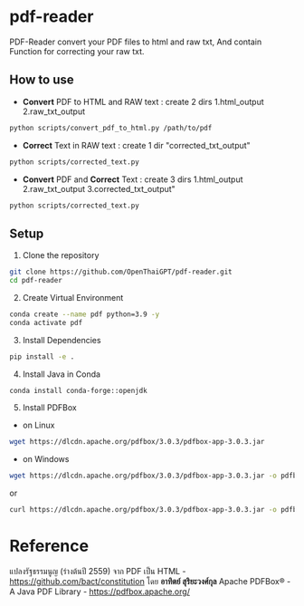 # pdf-reader
PDF-Reader convert your PDF files to html and raw txt, And contain Function for correcting your raw txt.
## How to use
- **Convert** PDF to HTML and RAW text : create 2 dirs 1.html_output 2.raw_txt_output
```bash
python scripts/convert_pdf_to_html.py /path/to/pdf
```

- **Correct** Text in RAW text : create 1 dir "corrected_txt_output"
```bash
python scripts/corrected_text.py
```

- **Convert** PDF and **Correct** Text : create 3 dirs 1.html_output 2.raw_txt_output 3.corrected_txt_output"
```bash
python scripts/corrected_text.py
```

## Setup
1. Clone the repository
```bash
git clone https://github.com/OpenThaiGPT/pdf-reader.git
cd pdf-reader
```
2. Create Virtual Environment
```bash
conda create --name pdf python=3.9 -y
conda activate pdf
```
3. Install Dependencies
```bash
pip install -e .
```
4. Install Java in Conda
```bash
conda install conda-forge::openjdk
```
5. Install PDFBox
-  on Linux
```bash
wget https://dlcdn.apache.org/pdfbox/3.0.3/pdfbox-app-3.0.3.jar
```
-  on Windows
```bash
wget https://dlcdn.apache.org/pdfbox/3.0.3/pdfbox-app-3.0.3.jar -o pdfbox-app-3.0.3.jar
```
or
```bash
curl https://dlcdn.apache.org/pdfbox/3.0.3/pdfbox-app-3.0.3.jar -o pdfbox-app-3.0.3.jar
```


# Reference
แปลงรัฐธรรมนูญ (ร่างต้นปี 2559) จาก PDF เป็น HTML - https://github.com/bact/constitution โดย **อาทิตย์ สุริยะวงศ์กุล**
Apache PDFBox® - A Java PDF Library - https://pdfbox.apache.org/
